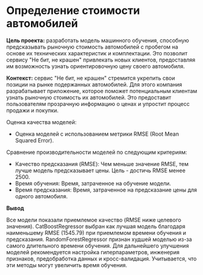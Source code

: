 # Определение стоимости автомобилей

**Цель проекта:** разработать модель машинного обучения, способную предсказывать рыночную стоимость автомобилей с пробегом на основе их технических характеристик и комплектации. Это позволит сервису "Не бит, не крашен" привлекать новых клиентов, предоставляя им возможность узнать ориентировочную цену своего автомобиля.

**Контекст:** сервис "Не бит, не крашен" стремится укрепить свои позиции на рынке подержанных автомобилей. Для этого компания разрабатывает приложение, которое поможет потенциальным клиентам узнать рыночную стоимость их автомобилей. Это предоставит пользователям прозрачную информацию о ценах и упростит процесс продажи и покупки.

Оценка качества моделей:
   * Оценка моделей с использованием метрики RMSE (Root Mean Squared Error).
   
Сравнение производительности моделей по следующим критериям:
   * Качество предсказания (RMSE): Чем меньше значение RMSE, тем лучше модель предсказывает цены. Цель - достичь RMSE менее 2500.
   * Время обучения: Время, затраченное на обучение модели.
   * Время предсказания: Время, затраченное на предсказание цены для одного автомобиля.

**Вывод**

Все модели показали приемлемое качество (RMSE ниже целевого значения). CatBoostRegressor выбран как лучшая модель благодаря наименьшему RMSE (1545.79) при приемлемом времени обучения и предсказания. RandomForestRegressor признан худшей моделью из-за самого длительного времени обучения.  Для дальнейшего улучшения моделей рекомендуется настройка гиперпараметров, инженерия признаков, предобработка данных и кросс-валидация.  Учитывается, что эти методы могут увеличить время обучения.
